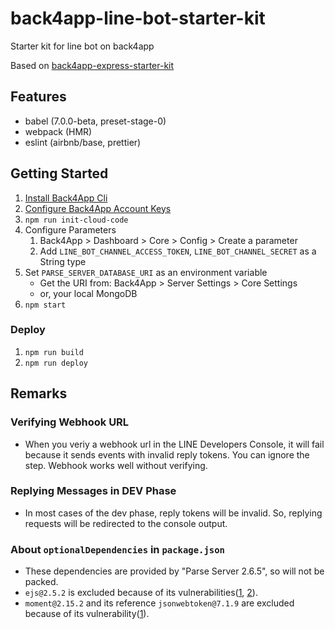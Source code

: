 # back4app-line-bot-starter-kit
Starter kit for line bot on back4app

Based on [back4app-express-starter-kit](https://github.com/dplusic/back4app-express-starter-kit)

## Features
* babel (7.0.0-beta, preset-stage-0)
* webpack (HMR)
* eslint (airbnb/base, prettier)

## Getting Started

1. [Install Back4App Cli](https://docs.back4app.com/docs/integrations/command-line-interface/setting-up-cloud-code/)
1. [Configure Back4App Account Keys](https://docs.back4app.com/docs/integrations/command-line-interface/account-keys/)
1. `npm run init-cloud-code`
1. Configure Parameters
    1. Back4App > Dashboard > Core > Config > Create a parameter
    1. Add `LINE_BOT_CHANNEL_ACCESS_TOKEN`, `LINE_BOT_CHANNEL_SECRET` as a String type
1. Set `PARSE_SERVER_DATABASE_URI` as an environment variable
    * Get the URI from: Back4App > Server Settings > Core Settings
    * or, your local MongoDB
1. `npm start`

### Deploy
1. `npm run build`
1. `npm run deploy`

## Remarks

### Verifying Webhook URL
* When you veriy a webhook url in the LINE Developers Console, it will fail because it sends events with invalid reply tokens. You can ignore the step. Webhook works well without verifying.

### Replying Messages in DEV Phase
* In most cases of the dev phase, reply tokens will be invalid. So, replying requests will be redirected to the console output.

### About `optionalDependencies` in `package.json`
* These dependencies are provided by "Parse Server 2.6.5", so will not be packed.
* `ejs@2.5.2` is excluded because of its vulnerabilities([1](https://nvd.nist.gov/vuln/detail/CVE-2017-1000228), [2](https://nvd.nist.gov/vuln/detail/CVE-2017-1000188)).
* `moment@2.15.2` and its reference `jsonwebtoken@7.1.9` are excluded because of its vulnerability([1](https://nvd.nist.gov/vuln/detail/CVE-2017-18214)).
